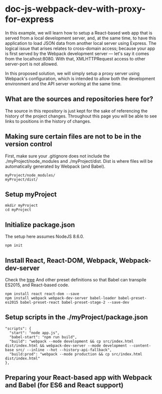 # doc-js-webpack-dev-with-proxy-for-express

In this example, we will learn how to setup a React-based web app that is served from a local development server, and, at the same time, to have this application to load JSON data from another local server using Express. The logical issue that arises relates to cross-domain access; because your app is first served by the Webpack development server — let's say it comes from the localhost:8080. With that, XMLHTTPRequest access to other server-port is not allowed.

In this proposed solution, we will simply setup a proxy server using Webpack's configuration, which is intended to allow both the development environment and the API server working at the same time.  

## What are the sources and repositories here for?

The source in this repository is just kept for the sake of referencing the history of the project changes. Throughout this page you will be able to see links to positions in the history of changes.   

## Making sure certain files are not to be in the version control

First, make sure your .gitignore does not include the ./myProject/node_modules and ./myProject/dist. Dist is where files will be automatically generated by Webpack (and Babel).

```
myProject/node_modules/
myProject/dist/
```

## Setup myProject

```
mkdir myProject
cd myProject
```

## Initialize package.json  

The setup here assumes NodeJS 8.6.0.

```
npm init  
```

## Install React, React-DOM, Webpack, Webpack-dev-server

Check the [tree]()
And other preset definitions so that Babel can transpile ES2015, and React-based code.

```
npm install react react-dom --save
npm install webpack webpack-dev-server babel-loader babel-preset-es2015 babel-preset-react babel-preset-stage-2 --save-dev
```

## Setup scripts in the ./myProject/package.json

```
"scripts": {
  "start": "node app.js",
  "babel-start": "npm run build",
  "build": "webpack --mode development && cp src/index.html dist/index.html && webpack-dev-server --mode development --content-base src/ --inline --hot --history-api-fallback",
  "build:prod": "webpack --mode production && cp src/index.html dist/index.html"
},
```


## Preparing your React-based app with Webpack and Babel (for ES6 and React support)
